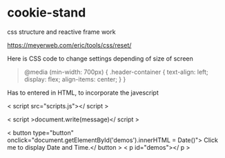 # cookie-stand

css structure and reactive frame work  

https://meyerweb.com/eric/tools/css/reset/  

Here is CSS code to change settings depending of size of screen  

>@media (min-width: 700px) {
  .header-container {
    text-align: left;
    display: flex;
    align-items: center;
  }
}

Has to entered in HTML, to incorporate the javescript

< script src="scripts.js"></ script >

< script >document.write(message)</ script >

< button type="button"
onclick="document.getElementById('demos').innerHTML = Date()">
Click me to display Date and Time.</ button >
    < p id="demos"></ p >
